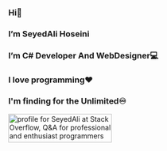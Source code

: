 ### Hi👋
### I’m SeyedAli Hoseini
### I’m C# Developer And WebDesigner💻
### I love programming❤️
### I'm finding for the Unlimited♾️
<a href="https://stackoverflow.com/users/14942842/seyedali"><img src="https://stackoverflow.com/users/flair/14942842.png" width="208" height="58" alt="profile for SeyedAli at Stack Overflow, Q&amp;A for professional and enthusiast programmers" title="profile for SeyedAli at Stack Overflow, Q&amp;A for professional and enthusiast programmers"></a>
<!--
**sseeyyeedd/sseeyyeedd** is a ✨ _special_ ✨ repository because its `README.md` (this file) appears on your GitHub profile.

Here are some ideas to get you started:

- 🔭 I’m currently working on ...
- 🌱 I’m currently learning ...
- 👯 I’m looking to collaborate on ...
- 🤔 I’m looking for help with ...
- 💬 Ask me about ...
- 📫 How to reach me: ...
- 😄 Pronouns: ...
- ⚡ Fun fact: ...
-->
